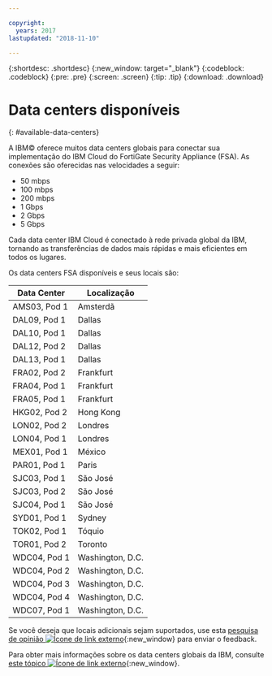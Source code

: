 ```yaml
---

copyright:
  years: 2017
lastupdated: "2018-11-10"

---
```


{:shortdesc: .shortdesc}
{:new_window: target="_blank"}
{:codeblock: .codeblock}
{:pre: .pre}
{:screen: .screen}
{:tip: .tip}
{:download: .download}

# Data centers disponíveis
{: #available-data-centers}

A IBM© oferece muitos data centers globais para conectar sua implementação do IBM Cloud do FortiGate Security Appliance (FSA). As conexões são oferecidas nas velocidades a seguir:

* 50 mbps
* 100 mbps
* 200 mbps
* 1 Gbps
* 2 Gbps
* 5 Gbps

Cada data center IBM Cloud é conectado à rede privada global da IBM, tornando as transferências de dados mais rápidas e mais eficientes em todos os lugares.

Os data centers FSA disponíveis e seus locais são:

| Data Center | Localização |
| ----------- | -------- |
| AMS03, Pod 1 | Amsterdã |
| DAL09, Pod 1 | Dallas |
| DAL10, Pod 1 | Dallas |
| DAL12, Pod 2 | Dallas |
| DAL13, Pod 1 | Dallas |
| FRA02, Pod 2 | Frankfurt |
| FRA04, Pod 1 | Frankfurt |
| FRA05, Pod 1 | Frankfurt |
| HKG02, Pod 2 | Hong Kong |
| LON02, Pod 2 | Londres |
| LON04, Pod 1 | Londres |
| MEX01, Pod 1 | México |
| PAR01, Pod 1 | Paris |
| SJC03, Pod 1 | São José |
| SJC03, Pod 2 | São José |
| SJC04, Pod 1 | São José |
| SYD01, Pod 1 | Sydney |
| TOK02, Pod 1 | Tóquio |
| TOR01, Pod 2 | Toronto |
| WDC04, Pod 1 | Washington, D.C. |
| WDC04, Pod 2 | Washington, D.C. |
| WDC04, Pod 3 | Washington, D.C. |
| WDC04, Pod 4 | Washington, D.C. |
| WDC07, Pod 1 | Washington, D.C. |

Se você deseja que locais adicionais sejam suportados, use esta [pesquisa de opinião ![Ícone de link externo](../../icons/launch-glyph.svg "Ícone de link externo")](http://ibm.biz/firewalllocations){:new_window} para enviar o feedback.

Para obter mais informações sobre os data centers globais da IBM, consulte [este tópico ![Ícone de link externo](../../icons/launch-glyph.svg "Ícone de link externo")](https://www.ibm.com/cloud-computing/bluemix/data-centers){:new_window}.
